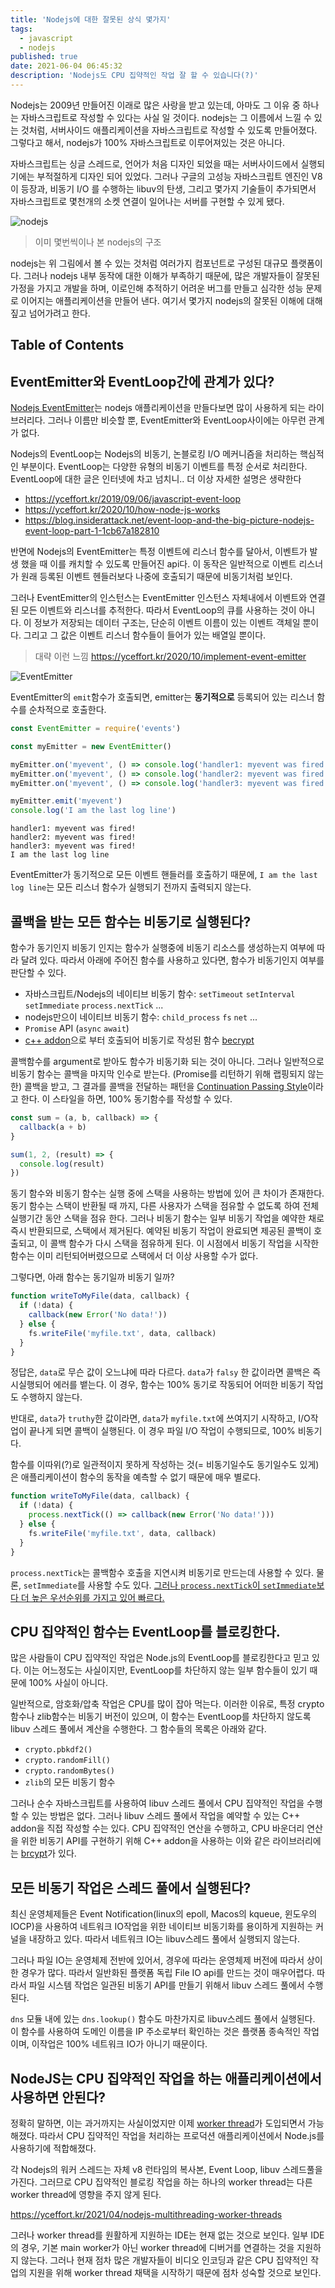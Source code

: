 ```yaml
---
title: 'Nodejs에 대한 잘못된 상식 몇가지'
tags:
  - javascript
  - nodejs
published: true
date: 2021-06-04 06:45:32
description: 'Nodejs도 CPU 집약적인 작업 잘 할 수 있습니다(?)'
---
```


Nodejs는 2009년 만들어진 이래로 많은 사랑을 받고 있는데, 아마도 그 이유 중 하나는 자바스크립트로 작성할 수 있다는 사실 일 것이다. nodejs는 그 이름에서 느낄 수 있는 것처럼, 서버사이드 애플리케이션을 자바스크립트로 작성할 수 있도록 만들어졌다. 그렇다고 해서, nodejs가 100% 자바스크립트로 이루어져있는 것은 아니다.

자바스크립트는 싱글 스레드로, 언어가 처음 디자인 되었을 때는 서버사이드에서 실행되기에는 부적절하게 디자인 되어 있었다. 그러나 구글의 고성능 자바스크립트 엔진인 V8이 등장과, 비동기 I/O 를 수행하는 libuv의 탄생, 그리고 몇가지 기술들이 추가되면서 자바스크립트로 몇천개의 소켓 연결이 일어나는 서버를 구현할 수 있게 됐다.

![nodejs](https://miro.medium.com/max/3840/1*-0Sa0i_g-gcL9sJqvecKEw.png)

> 이미 몇번씩이나 본 nodejs의 구조

nodejs는 위 그림에서 볼 수 있는 것처럼 여러가지 컴포넌트로 구성된 대규모 플랫폼이다. 그러나 nodejs 내부 동작에 대한 이해가 부족하기 때문에, 많은 개발자들이 잘못된 가정을 가지고 개발을 하며, 이로인해 추적하기 어려운 버그를 만들고 심각한 성능 문제로 이어지는 애플리케이션을 만들어 낸다. 여기서 몇가지 nodejs의 잘못된 이해에 대해 짚고 넘어가려고 한다.

## Table of Contents

## EventEmitter와 EventLoop간에 관계가 있다?

[Nodejs EventEmitter](https://nodejs.org/api/events.html)는 nodejs 애플리케이션을 만들다보면 많이 사용하게 되는 라이브러리다. 그러나 이름만 비슷할 뿐, EventEmitter와 EventLoop사이에는 아무런 관계가 없다.

Nodejs의 EventLoop는 Nodejs의 비동기, 논블로킹 I/O 메커니즘을 처리하는 핵심적인 부분이다. EventLoop는 다양한 유형의 비동기 이벤트를 특정 순서로 처리한다. EventLoop에 대한 글은 인터넷에 차고 넘치니.. 더 이상 자세한 설명은 생략한다

- https://yceffort.kr/2019/09/06/javascript-event-loop
- https://yceffort.kr/2020/10/how-node-js-works
- https://blog.insiderattack.net/event-loop-and-the-big-picture-nodejs-event-loop-part-1-1cb67a182810

반면에 Nodejs의 EventEmitter는 특정 이벤트에 리스너 함수를 달아서, 이벤트가 발생 했을 때 이를 캐치할 수 있도록 만들어진 api다. 이 동작은 일반적으로 이벤트 리스너가 원래 등록된 이벤트 헨들러보다 나중에 호출되기 때문에 비동기처럼 보인다.

그러나 EventEmitter의 인스턴스는 EventEmitter 인스턴스 자체내에서 이벤트와 연결된 모든 이벤트와 리스너를 추적한다. 따라서 EventLoop의 큐를 사용하는 것이 아니다. 이 정보가 저장되는 데이터 구조는, 단순히 이벤트 이름이 있는 이벤트 객체일 뿐이다. 그리고 그 값은 이벤트 리스너 함수들이 들어가 있는 배열일 뿐이다.

> 대략 이런 느낌 https://yceffort.kr/2020/10/implement-event-emitter

![EventEmitter](https://miro.medium.com/max/2180/1*9dCC-WJOstRw8vL1v5C6cA.jpeg)

EventEmitter의 `emit`함수가 호출되면, emitter는 **동기적으로** 등록되어 있는 리스너 함수를 순차적으로 호출한다.

```javascript
const EventEmitter = require('events')

const myEmitter = new EventEmitter()

myEmitter.on('myevent', () => console.log('handler1: myevent was fired!'))
myEmitter.on('myevent', () => console.log('handler2: myevent was fired!'))
myEmitter.on('myevent', () => console.log('handler3: myevent was fired!'))

myEmitter.emit('myevent')
console.log('I am the last log line')
```

```
handler1: myevent was fired!
handler2: myevent was fired!
handler3: myevent was fired!
I am the last log line
```

EventEmitter가 동기적으로 모든 이벤트 핸들러를 호출하기 때문에, `I am the last log line`는 모든 리스너 함수가 실행되기 전까지 출력되지 않는다.

## 콜백을 받는 모든 함수는 비동기로 실행된다?

함수가 동기인지 비동기 인지는 함수가 실행중에 비동기 리소스를 생성하는지 여부에 따라 달려 있다. 따라서 아래에 주어진 함수를 사용하고 있다면, 함수가 비동기인지 여부를 판단할 수 있다.

- 자바스크립트/Nodejs의 네이티브 비동기 함수: `setTimeout` `setInterval` `setImmediate` `process.nextTick` ...
- nodejs만으이 네이티브 비동기 함수: `child_process` `fs` `net` ...
- `Promise` API (`async` `await`)
- [c++ addon](https://nodejs.org/docs/latest/api/n-api.html)으로 부터 호출되어 비동기로 작성된 함수 [becrypt](https://www.npmjs.com/package/bcrypt)

콜백함수를 argument로 받아도 함수가 비동기화 되는 것이 아니다. 그러나 일반적으로 비동기 함수는 콜백을 마지막 인수로 받는다. (Promise를 리턴하기 위해 랩핑되지 않는 한) 콜백을 받고, 그 결과를 콜백을 전달하는 패턴을 [Continuation Passing Style](https://en.wikipedia.org/wiki/Continuation-passing_style)이라고 한다. 이 스타일을 하면, 100% 동기함수를 작성할 수 있다.

```javascript
const sum = (a, b, callback) => {
  callback(a + b)
}

sum(1, 2, (result) => {
  console.log(result)
})
```

동기 함수와 비동기 함수는 실행 중에 스택을 사용하는 방법에 있어 큰 차이가 존재한다. 동기 함수는 스택이 반환될 때 까지, 다른 사용자가 스택을 점유할 수 없도록 하여 전체 실행기간 동안 스택을 점유 한다. 그러나 비동기 함수는 일부 비동기 작업을 예약한 채로 즉시 반환되므로, 스택에서 제거된다. 예약된 비동기 작업이 완료되면 제공된 콜백이 호출되고, 이 콜백 함수가 다시 스택을 점유하게 된다. 이 시점에서 비동기 작업을 시작한 함수는 이미 리턴되어버렸으므로 스택에서 더 이상 사용할 수가 없다.

그렇다면, 아래 함수는 동기일까 비동기 일까?

```javascript
function writeToMyFile(data, callback) {
  if (!data) {
    callback(new Error('No data!'))
  } else {
    fs.writeFile('myfile.txt', data, callback)
  }
}
```

정답은, `data`로 무슨 값이 오느냐에 따라 다르다. `data`가 `falsy` 한 값이라면 콜백은 즉시실행되어 에러를 뱉는다. 이 경우, 함수는 100% 동기로 작동되어 어떠한 비동기 작업도 수행하지 않는다.

반대로, `data`가 `truthy`한 값이라면, `data`가 `myfile.txt`에 쓰여지기 시작하고, I/O작업이 끝나게 되면 콜백이 실행된다. 이 경우 파일 I/O 작업이 수행되므로, 100% 비동기다.

함수를 이따위(?)로 일관적이지 못하게 작성하는 것(= 비동기일수도 동기일수도 있게)은 애플리케이션이 함수의 동작을 예측할 수 없기 때문에 매우 별로다.

```javascript
function writeToMyFile(data, callback) {
  if (!data) {
    process.nextTick(() => callback(new Error('No data!')))
  } else {
    fs.writeFile('myfile.txt', data, callback)
  }
}
```

`process.nextTick`는 콜백함수 호출을 지연시켜 비동기로 만드는데 사용할 수 있다. 물론, `setImmediate`를 사용할 수도 있다. [그러나 `process.nextTick`이 `setImmediate`보다 더 높은 우선순위를 가지고 있어 빠르다.](https://stackoverflow.com/questions/15349733/setimmediate-vs-nexttick)

## CPU 집약적인 함수는 EventLoop를 블로킹한다.

많은 사람들이 CPU 집약적인 작업은 Node.js의 EventLoop를 블로킹한다고 믿고 있다. 이는 어느정도는 사실이지만, EventLoop를 차단하지 않는 일부 함수들이 있기 때문에 100% 사실이 아니다.

일반적으로, 암호화/압축 작업은 CPU를 많이 잡아 먹는다. 이러한 이유로, 특정 crypto 함수나 zlib함수는 비동기 버전이 있으며, 이 함수는 EventLoop를 차단하지 않도록 libuv 스레드 풀에서 계산을 수행한다. 그 함수들의 목록은 아래와 같다.

- `crypto.pbkdf2()`
- `crypto.randomFill()`
- `crypto.randomBytes()`
- `zlib`의 모든 비동기 함수

그러나 순수 자바스크립트를 사용하여 libuv 스레드 풀에서 CPU 집약적인 작업을 수행할 수 있는 방법은 없다. 그러나 libuv 스레드 풀에서 작업을 예약할 수 있는 C++ addon을 직접 작성할 수는 있다. CPU 집약적인 연산을 수행하고, CPU 바운더리 연산을 위한 비동기 API를 구현하기 위해 C++ addon을 사용하는 이와 같은 라이브러리에는 [brcypt](https://github.com/kelektiv/node.bcrypt.js)가 있다.

## 모든 비동기 작업은 스레드 풀에서 실행된다?

최신 운영체제들은 Event Notification(linux의 epoll, Macos의 kqueue, 윈도우의 IOCP)을 사용하여 네트워크 IO작업을 위한 네이티브 비동기화를 용이하게 지원하는 커널을 내장하고 있다. 따라서 네트워크 IO는 libuv스레드 풀에서 실행되지 않는다.

그러나 파일 IO는 운영체제 전반에 있어서, 경우에 따라는 운영체제 버전에 따라서 상이한 경우가 많다. 따라서 일반화된 플랫폼 독립 File IO api를 만드는 것이 매우어렵다. 따라서 파일 시스템 작업은 일관된 비동기 API를 만들기 위해서 libuv 스레드 풀에서 수행된다.

`dns` 모듈 내에 있는 `dns.lookup()` 함수도 마찬가지로 libuv스레드 풀에서 실행된다. 이 함수를 사용하여 도메인 이름을 IP 주소로부터 확인하는 것은 플랫폼 종속적인 작업이며, 이작업은 100% 네트워크 IO가 아니기 때문이다.

## NodeJS는 CPU 집약적인 작업을 하는 애플리케이션에서 사용하면 안된다?

정확히 말하면, 이는 과거까지는 사실이었지만 이제 [worker thread](https://www.google.com/search?q=worker_thread&oq=worker_thread&aqs=chrome..69i57j0i10i19i30j0i19i30l8.2621j1j1&sourceid=chrome&ie=UTF-8)가 도입되면서 가능해졌다. 따라서 CPU 집약적인 작업을 처리하는 프로덕션 애플리케이션에서 Node.js를 사용하기에 적합해졌다.

각 Nodejs의 워커 스레드는 자체 v8 런타임의 복사본, Event Loop, libuv 스레드풀을 가진다. 그러므로 CPU 집약적인 블로킹 작업을 하는 하나의 worker thread는 다른 worker thread에 영향을 주지 않게 된다.

https://yceffort.kr/2021/04/nodejs-multithreading-worker-threads

그러나 worker thread를 원활하게 지원하는 IDE는 현재 없는 것으로 보인다. 일부 IDE의 경우, 기본 main worker가 아닌 worker thread에 디버거를 연결하는 것을 지원하지 않는다. 그러나 현재 점차 많은 개발자들이 비디오 인코딩과 같은 CPU 집약적인 작업의 지원을 위해 worker thread 채택을 시작하기 때문에 점차 성숙할 것으로 보인다.
